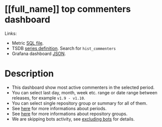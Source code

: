 <h1 id="dashboard-header">[[full_name]] top commenters dashboard</h1>
<p>Links:</p>
<ul>
<li>Metric <a href="https://github.com/cncf/devstats/blob/master/metrics/shared/hist_commenters.sql" target="_blank">SQL file</a>.</li>
<li>TSDB <a href="https://github.com/cncf/devstats/blob/master/metrics/shared/metrics.yaml" target="_blank">series definition</a>. Search for <code>hist_commenters</code></li>
<li>Grafana dashboard <a href="https://github.com/cncf/devstats/blob/master/grafana/dashboards/[[lower_name]]/top-commenters.json" target="_blank">JSON</a>.</li>
</ul>
<h1 id="description">Description</h1>
<ul>
<li>This dashboard show most active commenters in the selected period.</li>
<li>You can select last day, month, week etc. range or date range between releases, for example <code>v1.9 - v1.10</code>.</li>
<li>You can select single repository group or summary for all of them.</li>
<li>See <a href="https://github.com/cncf/devstats/blob/master/docs/periods.md" target="_blank">here</a> for more informations about periods.</li>
<li>See <a href="https://github.com/cncf/devstats/blob/master/docs/repository_groups.md" target="_blank">here</a> for more informations about repository groups.</li>
<li>We are skipping bots activity, see <a href="https://github.com/cncf/devstats/blob/master/docs/excluding_bots.md" target="_blank">excluding bots</a> for details.</li>
</ul>
